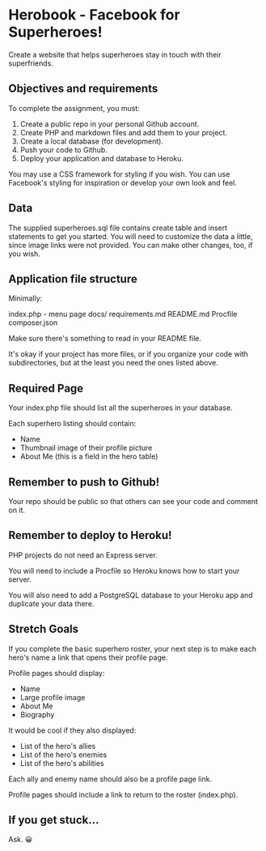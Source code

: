 # Herobook - Facebook for Superheroes!

Create a website that helps superheroes stay in touch with their superfriends.

## Objectives and requirements

To complete the assignment, you must:

1. Create a public repo in your personal Github account.
2. Create PHP and markdown files and add them to your project.
3. Create a local database (for development).
3. Push your code to Github.
4. Deploy your application and database to Heroku.

You may use a CSS framework for styling if you wish. You can use Facebook's styling for inspiration or develop your own look and feel.

## Data

The supplied superheroes.sql file contains create table and insert statements to get you started. You will need to customize the data a little, since image links were not provided. You can make other changes, too, if you wish.

## Application file structure

Minimally:

  index.php - menu page
  docs/
    requirements.md
  README.md
  Procfile
  composer.json

Make sure there's something to read in your README file.

It's okay if your project has more files, or if you organize your code with subdirectories, but at the least you need the ones listed above.

## Required Page

Your index.php file should list all the superheroes in your database.

Each superhero listing should contain:
  * Name
  * Thumbnail image of their profile picture
  * About Me (this is a field in the hero table)

## Remember to push to Github!

Your repo should be public so that others can see your code and comment on it.

## Remember to deploy to Heroku!

PHP projects do not need an Express server.

You will need to include a Procfile so Heroku knows how to start your server.

You will also need to add a PostgreSQL database to your Heroku app 
and duplicate your data there.

## Stretch Goals

If you complete the basic superhero roster, your next step is to make each hero's name a link that opens their profile page.

Profile pages should display:
  * Name
  * Large profile image
  * About Me
  * Biography

It would be cool if they also displayed:
  * List of the hero's allies
  * List of the hero's enemies
  * List of the hero's abilities

Each ally and enemy name should also be a profile page link.

Profile pages should include a link to return to the roster (index.php).

## If you get stuck...

Ask. :grinning:

